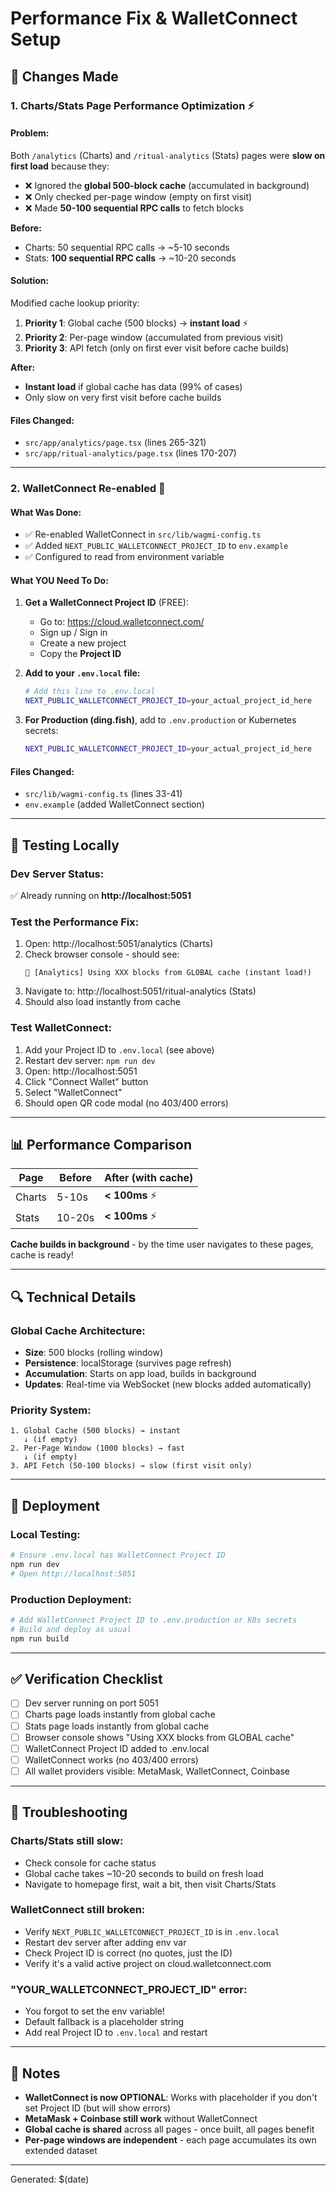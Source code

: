 # Performance Fix & WalletConnect Setup

## 🚀 Changes Made

### 1. **Charts/Stats Page Performance Optimization** ⚡

#### **Problem:**
Both `/analytics` (Charts) and `/ritual-analytics` (Stats) pages were **slow on first load** because they:
- ❌ Ignored the **global 500-block cache** (accumulated in background)
- ❌ Only checked per-page window (empty on first visit)
- ❌ Made **50-100 sequential RPC calls** to fetch blocks

**Before:**
- Charts: 50 sequential RPC calls → ~5-10 seconds
- Stats: **100 sequential RPC calls** → ~10-20 seconds

#### **Solution:**
Modified cache lookup priority:
1. **Priority 1**: Global cache (500 blocks) → **instant load** ⚡
2. **Priority 2**: Per-page window (accumulated from previous visit)
3. **Priority 3**: API fetch (only on first ever visit before cache builds)

**After:**
- **Instant load** if global cache has data (99% of cases)
- Only slow on very first visit before cache builds

#### **Files Changed:**
- `src/app/analytics/page.tsx` (lines 265-321)
- `src/app/ritual-analytics/page.tsx` (lines 170-207)

---

### 2. **WalletConnect Re-enabled** 🔗

#### **What Was Done:**
- ✅ Re-enabled WalletConnect in `src/lib/wagmi-config.ts`
- ✅ Added `NEXT_PUBLIC_WALLETCONNECT_PROJECT_ID` to `env.example`
- ✅ Configured to read from environment variable

#### **What YOU Need To Do:**

1. **Get a WalletConnect Project ID** (FREE):
   - Go to: https://cloud.walletconnect.com/
   - Sign up / Sign in
   - Create a new project
   - Copy the **Project ID**

2. **Add to your `.env.local` file:**
   ```bash
   # Add this line to .env.local
   NEXT_PUBLIC_WALLETCONNECT_PROJECT_ID=your_actual_project_id_here
   ```

3. **For Production (ding.fish)**, add to `.env.production` or Kubernetes secrets:
   ```bash
   NEXT_PUBLIC_WALLETCONNECT_PROJECT_ID=your_actual_project_id_here
   ```

#### **Files Changed:**
- `src/lib/wagmi-config.ts` (lines 33-41)
- `env.example` (added WalletConnect section)

---

## 🧪 Testing Locally

### **Dev Server Status:**
✅ Already running on **http://localhost:5051**

### **Test the Performance Fix:**
1. Open: http://localhost:5051/analytics (Charts)
2. Check browser console - should see:
   ```
   🚀 [Analytics] Using XXX blocks from GLOBAL cache (instant load!)
   ```
3. Navigate to: http://localhost:5051/ritual-analytics (Stats)
4. Should also load instantly from cache

### **Test WalletConnect:**
1. Add your Project ID to `.env.local` (see above)
2. Restart dev server: `npm run dev`
3. Open: http://localhost:5051
4. Click "Connect Wallet" button
5. Select "WalletConnect"
6. Should open QR code modal (no 403/400 errors)

---

## 📊 Performance Comparison

| Page | Before | After (with cache) |
|------|--------|-------------------|
| Charts | 5-10s | **< 100ms** ⚡ |
| Stats | 10-20s | **< 100ms** ⚡ |

**Cache builds in background** - by the time user navigates to these pages, cache is ready!

---

## 🔍 Technical Details

### **Global Cache Architecture:**
- **Size**: 500 blocks (rolling window)
- **Persistence**: localStorage (survives page refresh)
- **Accumulation**: Starts on app load, builds in background
- **Updates**: Real-time via WebSocket (new blocks added automatically)

### **Priority System:**
```
1. Global Cache (500 blocks) → instant
   ↓ (if empty)
2. Per-Page Window (1000 blocks) → fast
   ↓ (if empty)
3. API Fetch (50-100 blocks) → slow (first visit only)
```

---

## 🚀 Deployment

### **Local Testing:**
```bash
# Ensure .env.local has WalletConnect Project ID
npm run dev
# Open http://localhost:5051
```

### **Production Deployment:**
```bash
# Add WalletConnect Project ID to .env.production or K8s secrets
# Build and deploy as usual
npm run build
```

---

## ✅ Verification Checklist

- [ ] Dev server running on port 5051
- [ ] Charts page loads instantly from global cache
- [ ] Stats page loads instantly from global cache  
- [ ] Browser console shows "Using XXX blocks from GLOBAL cache"
- [ ] WalletConnect Project ID added to .env.local
- [ ] WalletConnect works (no 403/400 errors)
- [ ] All wallet providers visible: MetaMask, WalletConnect, Coinbase

---

## 🐛 Troubleshooting

### **Charts/Stats still slow:**
- Check console for cache status
- Global cache takes ~10-20 seconds to build on fresh load
- Navigate to homepage first, wait a bit, then visit Charts/Stats

### **WalletConnect still broken:**
- Verify `NEXT_PUBLIC_WALLETCONNECT_PROJECT_ID` is in `.env.local`
- Restart dev server after adding env var
- Check Project ID is correct (no quotes, just the ID)
- Verify it's a valid active project on cloud.walletconnect.com

### **"YOUR_WALLETCONNECT_PROJECT_ID" error:**
- You forgot to set the env variable!
- Default fallback is a placeholder string
- Add real Project ID to `.env.local` and restart

---

## 📝 Notes

- **WalletConnect is now OPTIONAL**: Works with placeholder if you don't set Project ID (but will show errors)
- **MetaMask + Coinbase still work** without WalletConnect
- **Global cache is shared** across all pages - once built, all pages benefit
- **Per-page windows are independent** - each page accumulates its own extended dataset

---

Generated: $(date)
